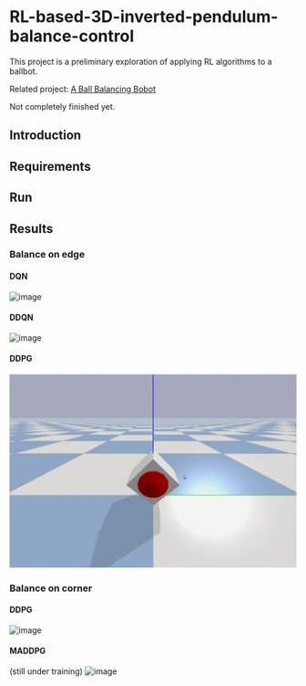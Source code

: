 # RL-based-3D-inverted-pendulum-balance-control
This project is a preliminary exploration of applying RL algorithms to a ballbot.


Related project: [A Ball Balancing Bobot](https://github.com/Pang-Yatian/A-Ball-Balacicng-Robot) 


Not completely finished yet.

## Introduction


## Requirements


## Run

## Results
### Balance on edge

#### DQN
![image](/gif/DQN.gif)
#### DDQN
![image](/gif/DDQN.gif)
#### DDPG
![image](/gif/DDPG.gif)

### Balance on corner
#### DDPG
![image](/gif/DDPG_corner.gif)

#### MADDPG
(still under training)
![image](/gif/MADDPG.gif)
